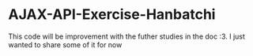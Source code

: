 # AJAX-API-Exercise-Hanbatchi
  This code will be improvement with the futher studies in the doc :3. I just wanted to share some of it for now
